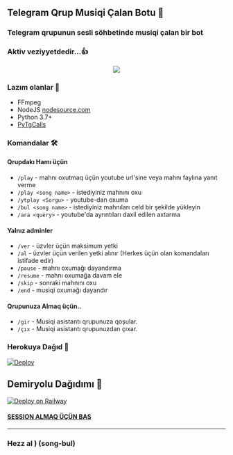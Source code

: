 <h2 align="centre">Telegram Qrup Musiqi Çalan Botu 🎵</h2>

### Telegram qrupunun sesli söhbetinde musiqi çalan bir bot
### Aktiv veziyyetdedir...👍

<p align="center">
  <img src="https://i.ibb.co/khRz42f/Turkish-Voice.jpg">
</p>

<h3>Lazım olanlar 📝</h3>

- FFmpeg
- NodeJS [nodesource.com](https://nodesource.com/)
- Python 3.7+
- [PyTgCalls](https://github.com/pytgcalls/pytgcalls)

### Komandalar 🛠
#### Qrupdakı Hamı üçün 
- `/play` - mahnı oxutmaq üçün youtube url'sine veya mahnı faylına yanıt verme
- `/play <song name>` - istediyiniz mahnını oxu
- `/ytplay <Sorgu>` - youtube-dan oxuma
- `/bul <song name>` - istediyiniz mahnıları celd bir şekilde yükleyin 
- `/ara <query>` - youtube'da ayrıntıları daxil edilen axtarma

#### Yalnız adminler 
- `/ver` - üzvler üçün maksimum yetki 
- `/al` - üzvler üçün verilen yetki alınır (Herkes üçün olan komandaları istifade edir) 
- `/pause` - mahnı oxumağı dayandırma 
- `/resume` - mahnı oxumağa davam ele 
- `/skip` - sonraki mahnını oxu 
- `/end` - musiqi oxumağı dayandır

#### Qrupunuza Almaq üçün.. 
- `/gir` - Musiqi asistantı  qrupunuza qoşular. 
- `/çıx` - Musiqi asistantı qrupunuzdan çıxar. 
### Herokuya Dağıd 🚀</h4>
[![Deploy](https://www.herokucdn.com/deploy/button.svg)]( https://github.com/Mehmetbaba55/EfsaneMusicVaves )

## Demiryolu Dağıdımı 🚄
[![Deploy on Railway](https://railway.app/button.svg)](https://railway.app/new/template?template=https%3A%2F%2Fgithub.com%2FMehmetbaba55%2FEfsaneMusicVaves+&plugins=postgresql&envs=SESSION_NAME%2CBOT_TOKEN%2CAPI_ID%2CAPI_HASH%2CSUDO_USERS%2CDURATION_LIMIT&SESSION_NAMEDesc=Pyrogram+oturum+dizesi&BOT_TOKENDesc=%40botfather+dan+Ald%C4%B1%C4%9F%C4%B1n%C4%B1z+tokeni+yaz%C4%B1n.+&API_IDDesc=my.telegram.org+den+al%C4%B1nan+kodu+yaz%C4%B1n.+&API_HASHDesc=my.telegram.org+al%C4%B1nan+hash+kodunu+yaz%C4%B1n.+&SUDO_USERSDesc=Kullan%C4%B1c%C4%B1+id+sini+Roseden+id+yaz%C4%B1p+al%C4%B1n%C4%B1z.+&DURATION_LIMITDesc=En+fazla+60+veya+45+falan+yaz%C4%B1n%C4%B1z.+)

#### [SESSION ALMAQ ÜÇÜN BAS](https://t.me/Sitringsison_bot)
---------------------- 
### Hezz al ) (song-bul) 
